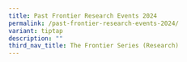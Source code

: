 ```yaml
---
title: Past Frontier Research Events 2024
permalink: /past-frontier-research-events-2024/
variant: tiptap
description: ""
third_nav_title: The Frontier Series (Research)
---
```

